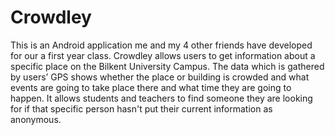 # Crowdley
This is an Android application me and my 4 other friends have developed for our a first year class. Crowdley allows users to get information about a specific place on the Bilkent University Campus. The data which is gathered by users’ GPS shows whether the place or building is crowded and what events are going to take place there and what time they are going to happen. It allows students and teachers to find someone they are looking for if that specific person hasn't put their current information as anonymous.
